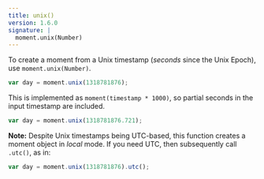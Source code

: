 ```yaml
---
title: unix()
version: 1.6.0
signature: |
  moment.unix(Number)
---
```



To create a moment from a Unix timestamp (*seconds* since the Unix Epoch), use `moment.unix(Number)`.

```javascript
var day = moment.unix(1318781876);
```

This is implemented as `moment(timestamp * 1000)`, so partial seconds in the input timestamp are included.

```javascript
var day = moment.unix(1318781876.721);
```

**Note:** Despite Unix timestamps being UTC-based, this function creates a moment object in *local* mode.  If you need UTC, then subsequently call `.utc()`, as in:

```javascript
var day = moment.unix(1318781876).utc();
```
